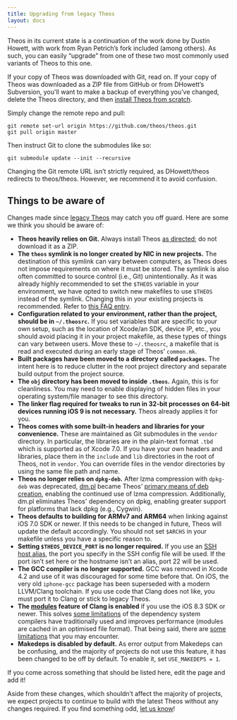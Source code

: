 ```yaml
---
title: Upgrading from legacy Theos
layout: docs
---
```


Theos in its current state is a continuation of the work done by Dustin Howett, with work from Ryan Petrich’s fork included (among others). As such, you can easily “upgrade” from one of these two most commonly used variants of Theos to this one.

If your copy of Theos was downloaded with Git, read on. If your copy of Theos was downloaded as a ZIP file from GitHub or from DHowett’s Subversion, you'll want to make a backup of everything you’ve changed, delete the Theos directory, and then [install Theos from scratch](/docs/Installation.html).

Simply change the remote repo and pull:

```console
git remote set-url origin https://github.com/theos/theos.git
git pull origin master
```

Then instruct Git to clone the submodules like so:

```console
git submodule update --init --recursive
```

Changing the Git remote URL isn’t strictly required, as DHowett/theos redirects to theos/theos. However, we recommend it to avoid confusion.

## Things to be aware of
Changes made since [legacy Theos](https://github.com/theos/theos/tree/legacy) may catch you off guard. Here are some we think you should be aware of:

* **Theos heavily relies on Git.** Always install Theos [as directed](/docs/Installation.html); do not download it as a ZIP.
* **The `theos` symlink is no longer created by NIC in new projects.** The destination of this symlink can vary between computers, as Theos does not impose requirements on where it must be stored. The symlink is also often committed to source control (i.e., Git) unintentionally. As it was already highly recommended to set the `$THEOS` variable in your environment, we have opted to switch new makefiles to use `$THEOS` instead of the symlink. Changing this in your existing projects is recommended. Refer to [this FAQ entry](/docs/FAQ.html#wheres-the-theos-symlink).
* **Configuration related to your environment, rather than the project, should be in `~/.theosrc`.** If you set variables that are specific to your own setup, such as the location of Xcode/an SDK, device IP, etc., you should avoid placing it in your project makefile, as these types of things can vary between users. Move these to `~/.theosrc`, a makefile that is read and executed during an early stage of Theos’ `common.mk`.
* **Built packages have been moved to a directory called `packages`.** The intent here is to reduce clutter in the root project directory and separate build output from the project source.
* **The `obj` directory has been moved to inside `.theos`.** Again, this is for cleanliness. You may need to enable displaying of hidden files in your operating system/file manager to see this directory.
* **The linker flag required for tweaks to run in 32-bit processes on 64-bit devices running iOS 9 is not necessary.** Theos already applies it for you.
* **Theos comes with some built-in headers and libraries for your convenience.** These are maintained as Git submodules in the `vendor` directory. In particular, the libraries are in the plain-text format `.tbd` which is supported as of Xcode 7.0. If you have your own headers and libraries, place them in the `include` and `lib` directories in the root of Theos, not in `vendor`. You can override files in the vendor directories by using the same file path and name.
* **Theos no longer relies on `dpkg-deb`.** After lzma compression with `dpkg-deb` was deprecated, [dm.pl](https://github.com/theos/dm.pl) became Theos' [primary means of deb creation](https://github.com/theos/theos/commit/bad135c47c1c3e0300fe823e64862f490830eee3), enabling the continued use of lzma compression. Additionally, dm.pl eliminates Theos' dependency on dpkg, enabling greater support for platforms that lack dpkg (e.g., Cygwin).
* **Theos defaults to building for ARMv7 and ARM64** when linking against iOS 7.0 SDK or newer. If this needs to be changed in future, Theos will update the default accordingly. You should not set `$ARCHS` in your makefile unless you have a specific reason to.
* **Setting `$THEOS_DEVICE_PORT` is no longer required.** If you use an [SSH host alias](http://mattryall.net/blog/2008/06/ssh-favourite-hosts), the port you specify in the SSH config file will be used. If the port isn’t set here or the hostname isn’t an alias, port 22 will be used.
* **The GCC compiler is no longer supported.** GCC was removed in Xcode 4.2 and use of it was discouraged for some time before that. On iOS, the very old `iphone-gcc` package has been superseded with a modern LLVM/Clang toolchain. If you use code that Clang does not like, you must port it to Clang or stick to legacy Theos.
* **The [modules](http://clang.llvm.org/docs/Modules.html#introduction) feature of Clang is enabled** if you use the iOS 8.3 SDK or newer. This solves [some limitations](https://clang.llvm.org/docs/Modules.html#problems-with-the-current-model) of the dependency system compilers have traditionally used and improves performance (modules are cached in an optimised file format). That being said, there are [some limitations](https://clang.llvm.org/docs/Modules.html#problems-modules-do-not-solve) that you may encounter.
* **Makedeps is disabled by default.** As error output from Makedeps can be confusing, and the majority of projects do not use this feature, it has been changed to be off by default. To enable it, set `USE_MAKEDEPS = 1`.

If you come across something that should be listed here, edit the page and add it!

Aside from these changes, which shouldn’t affect the majority of projects, we expect projects to continue to build with the latest Theos without any changes required. If you find something odd, [let us know](https://github.com/theos/theos/issues)!
